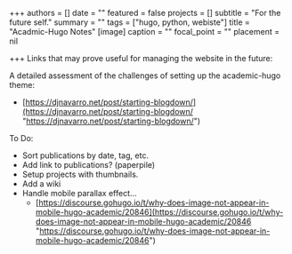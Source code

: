 +++
authors = []
date = ""
featured = false
projects = []
subtitle = "For the future self."
summary = ""
tags = ["hugo, python, webiste"]
title = "Acadmic-Hugo Notes"
[image]
caption = ""
focal_point = ""
placement = nil

+++
Links that may prove useful for managing the website in the future:

A detailed assessment of the challenges of setting up the academic-hugo theme:

* [https://djnavarro.net/post/starting-blogdown/](https://djnavarro.net/post/starting-blogdown/ "https://djnavarro.net/post/starting-blogdown/")

To Do:

* Sort publications by date, tag, etc.
* Add link to publications? (paperpile)
* Setup projects with thumbnails.
* Add a wiki
* Handle mobile parallax effect...
  * [https://discourse.gohugo.io/t/why-does-image-not-appear-in-mobile-hugo-academic/20846](https://discourse.gohugo.io/t/why-does-image-not-appear-in-mobile-hugo-academic/20846 "https://discourse.gohugo.io/t/why-does-image-not-appear-in-mobile-hugo-academic/20846")